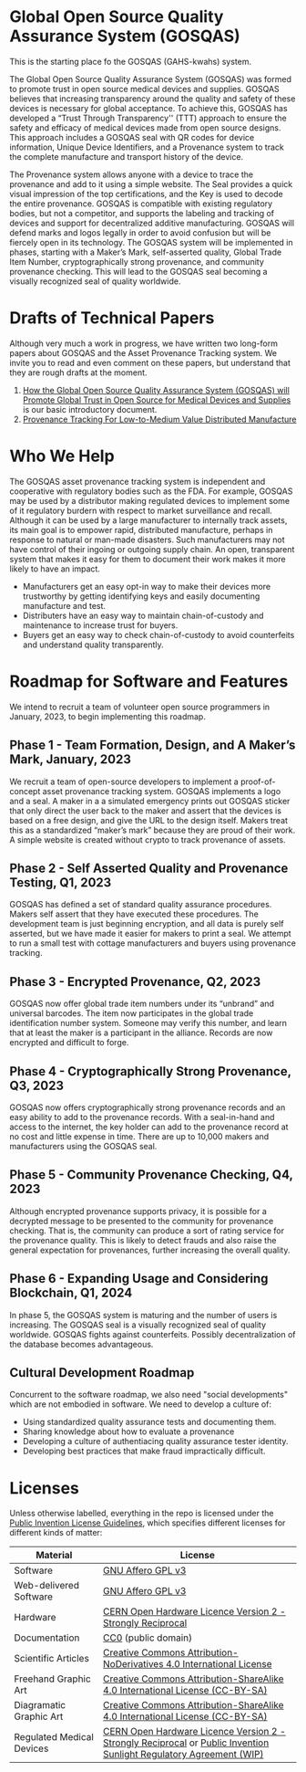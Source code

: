 # Global Open Source Quality Assurance System (GOSQAS)

This is the starting place fo the GOSQAS (GAHS-kwahs) system.

The Global Open Source Quality Assurance System (GOSQAS) was formed to promote trust in open source medical devices and supplies. GOSQAS believes that increasing transparency around the quality and safety of these devices is necessary for global acceptance. To achieve this, GOSQAS has developed a “Trust Through Transparency'' (TTT) approach to ensure the safety and efficacy of medical devices made from open source designs. This approach includes a GOSQAS seal with QR codes for device information, Unique Device Identifiers, and a Provenance system to track the complete manufacture and transport history of the device.
 
The Provenance system allows anyone with a device to trace the provenance and add to it using a simple website. The Seal provides a quick visual impression of the top certifications, and the Key is used to decode the entire provenance. GOSQAS is compatible with existing regulatory bodies, but not a competitor, and supports the labeling and tracking of devices and support for decentralized additive manufacturing. GOSQAS will defend marks and logos legally in order to avoid confusion but will be fiercely open in its technology. The GOSQAS system will be implemented in phases, starting with a Maker’s Mark, self-asserted quality, Global Trade Item Number, cryptographically strong provenance, and community provenance checking. This will lead to the GOSQAS seal becoming a visually recognized seal of quality worldwide.

# Drafts of Technical Papers

Although very much a work in progress, we have written two long-form papers about GOSQAS and the Asset Provenance Tracking system. We invite you to read and even comment on these papers, but understand that they are rough drafts at the moment.
1. [How the Global Open Source Quality Assurance System (GOSQAS) will Promote Global Trust in Open Source for Medical Devices and Supplies](https://docs.google.com/document/d/1CkJ3Tz7I6DO1TV4CgKxCUxyvJEqqtBEu/edit?usp=sharing&ouid=118089335094003856513&rtpof=true&sd=true) is our basic introductory document.
1. [Provenance Tracking For Low-to-Medium Value Distributed Manufacture](https://docs.google.com/document/d/1zEo3x8z_9rtaa8uSj5YuizLrt8Tz5z_DJQiyNo9J6K8/edit?usp=sharing)



# Who We Help

The GOSQAS asset provenance tracking system is independent and cooperative with regulatory bodies such as the FDA. For example, GOSQAS may be used by a distributor making regulated devices to implement some of it regulatory burdern with respect to market surveillance and recall. 
Although it can be used by a large manufacturer to internally track assets, its main goal is to empower rapid, distributed manufacture, 
perhaps in response to natural or man-made disasters. Such manufacturers may not have control of their ingoing or outgoing supply chain.
An open, transparent system that makes it easy for them to document their work makes it more likely to have an impact.

* Manufacturers get an easy opt-in way to make their devices more trustworthy by getting identifying keys and easily documenting manufacture and test.
* Distributers have an easy way to maintain chain-of-custody and maintenance to increase trust for buyers.
* Buyers get an easy way to check chain-of-custody to avoid counterfeits and understand quality transparently.



# Roadmap for Software and Features

We intend to recruit a team of volunteer open source programmers in January, 2023, to begin implementing this roadmap.

## Phase 1 - Team Formation, Design, and A Maker’s Mark, January, 2023
We recruit a team of open-source developers to implement a proof-of-concept asset provenance tracking system. 
GOSQAS implements a logo and a seal.
A maker in a a simulated emergency prints out GOSQAS sticker that only direct the user back to the maker and assert that the devices is based on a free design, and give the URL to the design itself. 
Makers treat this as a standardized “maker’s mark” because they are proud of their work. A simple website is created without crypto to track provenance of assets.

## Phase 2 - Self Asserted Quality and Provenance Testing, Q1, 2023
GOSQAS has defined a set of standard quality assurance procedures. Makers self assert that they have executed these procedures.
The development team is just beginning encryption, and all data is purely self asserted, 
but we have made it easier for makers to print a seal. We attempt to run a small test with cottage manufacturers and buyers using provenance tracking.

## Phase 3 - Encrypted Provenance, Q2, 2023
GOSQAS now offer global trade item numbers under its “unbrand” and universal barcodes. The item now participates in the global trade identification number system. Someone may verify this number, and learn that at least the maker is a participant in the alliance. Records are now encrypted and difficult to 
forge.

## Phase 4 - Cryptographically Strong Provenance, Q3, 2023
GOSQAS now offers cryptographically strong provenance records and an easy ability to add to the provenance records. With a seal-in-hand and access to the internet, the key holder can add to the provenance record at no cost and little expense in time. There are up to 10,000 makers and manufacturers using the GOSQAS seal.

## Phase 5 - Community Provenance Checking, Q4, 2023
Although encrypted provenance supports privacy, it is possible for a decrypted message to be presented to the community for provenance checking. That is, the community can produce a sort of rating service for the provenance quality. This is likely to detect frauds and also raise the general expectation for provenances, further increasing the overall quality.

## Phase 6 - Expanding Usage and Considering Blockchain, Q1, 2024
In phase 5, the GOSQAS system is maturing and the number of users is increasing. The GOSQAS seal is a visually recognized seal of quality worldwide. GOSQAS fights against counterfeits. Possibly decentralization of the database becomes advantageous.

## Cultural Development Roadmap

Concurrent to the software roadmap, we also need "social developments" which are not embodied in software. We need to develop a culture of:
* Using standardized quality assurance tests and documenting them.
* Sharing knowledge about how to evaluate a provenance
* Developing a culture of authentiacing quality assurance tester identity.
* Developing best practices that make fraud impractically difficult.

# Licenses

Unless otherwise labelled, everything in the repo is licensed under the [Public Invention License Guidelines](https://github.com/PubInv/PubInv-License-Guidelines), which specifies different licenses for different kinds of matter:

Material | License
------------ | -------------
Software | [GNU Affero GPL v3](https://www.gnu.org/licenses/agpl-3.0.en.html)
Web-delivered Software | [GNU Affero GPL v3](https://www.gnu.org/licenses/agpl-3.0.en.html)
Hardware | [CERN Open Hardware Licence Version 2 - Strongly Reciprocal](https://ohwr.org/cern_ohl_s_v2.txt)
Documentation | [CC0](https://creativecommons.org/publicdomain/zero/1.0/) (public domain) 
Scientific Articles | [Creative Commons Attribution-NoDerivatives 4.0 International License](https://creativecommons.org/licenses/by-nd/4.0/)
Freehand Graphic Art | [Creative Commons Attribution-ShareAlike 4.0 International License (CC-BY-SA)](https://creativecommons.org/licenses/by-sa/4.0/)
Diagramatic Graphic Art | [Creative Commons Attribution-ShareAlike 4.0 International License (CC-BY-SA)](https://creativecommons.org/licenses/by-sa/4.0/)
Regulated Medical Devices | [CERN Open Hardware Licence Version 2 - Strongly Reciprocal](https://ohwr.org/cern_ohl_s_v2.txt) or [Public Invention Sunlight Regulatory Agreement (WIP)](https://github.com/PubInv/RegulatorySunlight)

